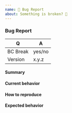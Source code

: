```yaml
---
name: 🐞 Bug Report
about: Something is broken? 🔨
---
```


### Bug Report

<!-- Fill in the relevant information below to help triage your issue. -->

|    Q        |   A
|------------ | ------
| BC Break    | yes/no
| Version     | x.y.z

#### Summary

<!-- Provide a summary describing the problem you are experiencing. -->

#### Current behavior

<!-- What is the current (buggy) behavior? -->

#### How to reproduce

<!--
Provide steps to reproduce the bug.
If possible, also add a code snippet with relevant configuration, entity mappings, DQL etc.
Adding a failing Unit or Functional Test would help us a lot - you can submit one in a Pull Request separately, referencing this bug report.
-->

#### Expected behavior

<!-- What was the expected (correct) behavior? -->

